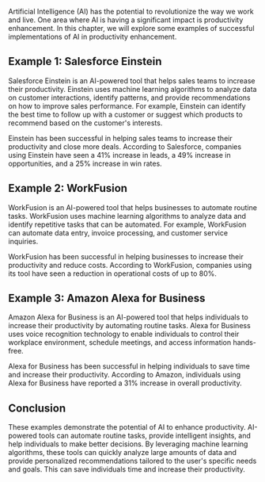 
Artificial Intelligence (AI) has the potential to revolutionize the way we work and live. One area where AI is having a significant impact is productivity enhancement. In this chapter, we will explore some examples of successful implementations of AI in productivity enhancement.

Example 1: Salesforce Einstein
------------------------------

Salesforce Einstein is an AI-powered tool that helps sales teams to increase their productivity. Einstein uses machine learning algorithms to analyze data on customer interactions, identify patterns, and provide recommendations on how to improve sales performance. For example, Einstein can identify the best time to follow up with a customer or suggest which products to recommend based on the customer's interests.

Einstein has been successful in helping sales teams to increase their productivity and close more deals. According to Salesforce, companies using Einstein have seen a 41% increase in leads, a 49% increase in opportunities, and a 25% increase in win rates.

Example 2: WorkFusion
---------------------

WorkFusion is an AI-powered tool that helps businesses to automate routine tasks. WorkFusion uses machine learning algorithms to analyze data and identify repetitive tasks that can be automated. For example, WorkFusion can automate data entry, invoice processing, and customer service inquiries.

WorkFusion has been successful in helping businesses to increase their productivity and reduce costs. According to WorkFusion, companies using its tool have seen a reduction in operational costs of up to 80%.

Example 3: Amazon Alexa for Business
------------------------------------

Amazon Alexa for Business is an AI-powered tool that helps individuals to increase their productivity by automating routine tasks. Alexa for Business uses voice recognition technology to enable individuals to control their workplace environment, schedule meetings, and access information hands-free.

Alexa for Business has been successful in helping individuals to save time and increase their productivity. According to Amazon, individuals using Alexa for Business have reported a 31% increase in overall productivity.

Conclusion
----------

These examples demonstrate the potential of AI to enhance productivity. AI-powered tools can automate routine tasks, provide intelligent insights, and help individuals to make better decisions. By leveraging machine learning algorithms, these tools can quickly analyze large amounts of data and provide personalized recommendations tailored to the user's specific needs and goals. This can save individuals time and increase their productivity.
